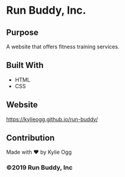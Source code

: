 # Run Buddy, Inc.

## Purpose
A website that offers fitness training services. 

## Built With
* HTML
* CSS

## Website
https://kylieogg.github.io/run-buddy/

## Contribution
Made with ❤️ by Kylie Ogg

### ©️2019 Run Buddy, Inc
